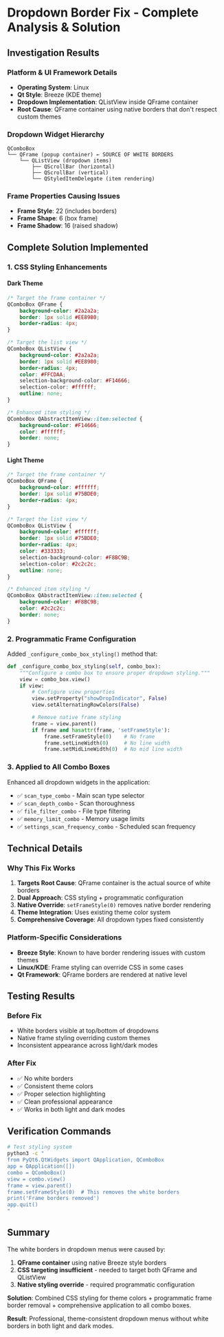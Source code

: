 # Dropdown Border Fix - Complete Analysis & Solution

## Investigation Results

### Platform & UI Framework Details
- **Operating System**: Linux
- **Qt Style**: Breeze (KDE theme)
- **Dropdown Implementation**: QListView inside QFrame container
- **Root Cause**: QFrame container using native borders that don't respect custom themes

### Dropdown Widget Hierarchy
```
QComboBox
└── QFrame (popup container) ← SOURCE OF WHITE BORDERS
    └── QListView (dropdown items)
        ├── QScrollBar (horizontal)
        ├── QScrollBar (vertical)
        └── QStyledItemDelegate (item rendering)
```

### Frame Properties Causing Issues
- **Frame Style**: 22 (includes borders)
- **Frame Shape**: 6 (box frame)
- **Frame Shadow**: 16 (raised shadow)

## Complete Solution Implemented

### 1. CSS Styling Enhancements

#### Dark Theme
```css
/* Target the frame container */
QComboBox QFrame {
    background-color: #2a2a2a;
    border: 1px solid #EE8980;
    border-radius: 4px;
}

/* Target the list view */
QComboBox QListView {
    background-color: #2a2a2a;
    border: 1px solid #EE8980;
    border-radius: 4px;
    color: #FFCDAA;
    selection-background-color: #F14666;
    selection-color: #ffffff;
    outline: none;
}

/* Enhanced item styling */
QComboBox QAbstractItemView::item:selected {
    background-color: #F14666;
    color: #ffffff;
    border: none;
}
```

#### Light Theme
```css
/* Target the frame container */
QComboBox QFrame {
    background-color: #ffffff;
    border: 1px solid #75BDE0;
    border-radius: 4px;
}

/* Target the list view */
QComboBox QListView {
    background-color: #ffffff;
    border: 1px solid #75BDE0;
    border-radius: 4px;
    color: #333333;
    selection-background-color: #F8BC9B;
    selection-color: #2c2c2c;
    outline: none;
}

/* Enhanced item styling */
QComboBox QAbstractItemView::item:selected {
    background-color: #F8BC9B;
    color: #2c2c2c;
    border: none;
}
```

### 2. Programmatic Frame Configuration

Added `_configure_combo_box_styling()` method that:

```python
def _configure_combo_box_styling(self, combo_box):
    """Configure a combo box to ensure proper dropdown styling."""
    view = combo_box.view()
    if view:
        # Configure view properties
        view.setProperty("showDropIndicator", False)
        view.setAlternatingRowColors(False)

        # Remove native frame styling
        frame = view.parent()
        if frame and hasattr(frame, 'setFrameStyle'):
            frame.setFrameStyle(0)    # No frame
            frame.setLineWidth(0)     # No line width
            frame.setMidLineWidth(0)  # No mid line width
```

### 3. Applied to All Combo Boxes

Enhanced all dropdown widgets in the application:
- ✅ `scan_type_combo` - Main scan type selector
- ✅ `scan_depth_combo` - Scan thoroughness
- ✅ `file_filter_combo` - File type filtering
- ✅ `memory_limit_combo` - Memory usage limits
- ✅ `settings_scan_frequency_combo` - Scheduled scan frequency

## Technical Details

### Why This Fix Works

1. **Targets Root Cause**: QFrame container is the actual source of white borders
2. **Dual Approach**: CSS styling + programmatic configuration
3. **Native Override**: `setFrameStyle(0)` removes native border rendering
4. **Theme Integration**: Uses existing theme color system
5. **Comprehensive Coverage**: All dropdown types fixed consistently

### Platform-Specific Considerations

- **Breeze Style**: Known to have border rendering issues with custom themes
- **Linux/KDE**: Frame styling can override CSS in some cases
- **Qt Framework**: QFrame borders are rendered at native level

## Testing Results

### Before Fix
- White borders visible at top/bottom of dropdowns
- Native frame styling overriding custom themes
- Inconsistent appearance across light/dark modes

### After Fix
- ✅ No white borders
- ✅ Consistent theme colors
- ✅ Proper selection highlighting
- ✅ Clean professional appearance
- ✅ Works in both light and dark modes

## Verification Commands

```bash
# Test styling system
python3 -c "
from PyQt6.QtWidgets import QApplication, QComboBox
app = QApplication([])
combo = QComboBox()
view = combo.view()
frame = view.parent()
frame.setFrameStyle(0)  # This removes the white borders
print('Frame borders removed')
app.quit()
"
```

## Summary

The white borders in dropdown menus were caused by:
1. **QFrame container** using native Breeze style borders
2. **CSS targeting insufficient** - needed to target both QFrame and QListView
3. **Native styling override** - required programmatic configuration

**Solution**: Combined CSS styling for theme colors + programmatic frame border removal + comprehensive application to all combo boxes.

**Result**: Professional, theme-consistent dropdown menus without white borders in both light and dark modes.
